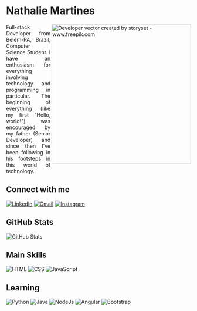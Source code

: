 # Nathalie Martines

<img align="right" alt="Developer vector created by storyset - www.freepik.com" height="380" src="https://github.com/Dougladmo/Dougladmo/assets/100490271/77adebb4-618f-4cd0-aaae-ca2fad4b67d3">

<p align= "justify"> Full-stack Developer from Belém-PA, Brazil, Computer Science Student. I have an enthusiasm for everything involving technology and programming in particular. The beginning of everything (like my first "Hello, world!") was encouraged by my father (Senior Developer) and since then I've been following in his footsteps in this world of technology. 
</p>

## Connect with me
[![LinkedIn](https://img.shields.io/badge/LinkedIn-000?style=for-the-badge&logo=linkedin&logoColor=FF69B4)](https://www.linkedin.com/in/nathaliermar/)
[![Gmail](https://img.shields.io/badge/Gmail-000?style=for-the-badge&logo=gmail&logoColor=FF69B4)](mailto:nathalie.rmartines@gmail.com)
[![Instagram](https://img.shields.io/badge/Instagram-000?style=for-the-badge&logo=instagram&logoColor=FF69B4)](https://www.instagram.com/nathalie.rmar/)

## GitHub Stats
![GitHub Stats](https://github-readme-stats.vercel.app/api?username=nathaliermar&theme=transparent&bg_color=000&border_color=FF69B4&show_icons=true&icon_color=FF69B4&title_color=FF69B4&text_color=FFF)

## Main Skills
![HTML](https://img.shields.io/badge/HTML-000?style=for-the-badge&logo=html5&logoColor=FF69B4)
![CSS](https://img.shields.io/badge/CSS-000?&style=for-the-badge&logo=css3&logoColor=FF69B4)
![JavaScript](https://img.shields.io/badge/JavaScript-000?style=for-the-badge&logo=javascript&logoColor=FF69B4)

## Learning
![Python](https://img.shields.io/badge/Python-000?style=for-the-badge&logo=python&logoColor=FF69B4)
![Java](https://img.shields.io/badge/Java-000?style=for-the-badge&logo=openjdk&logoColor=FF69B4)
![NodeJs](https://img.shields.io/badge/Node.js-000?style=for-the-badge&logo=node.js&logoColor=FF69B4)
![Angular](https://img.shields.io/badge/Angular-000?style=for-the-badge&logo=angular&logoColor=FF69B4)
![Bootstrap](https://img.shields.io/badge/Bootstrap-000?style=for-the-badge&logo=bootstrap&logoColor=FF69B4)
